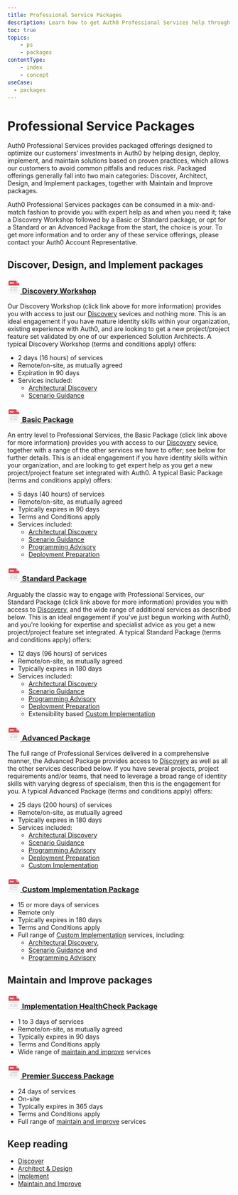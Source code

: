 ```yaml
---
title: Professional Service Packages
description: Learn how to get Auth0 Professional Services help through one of our many packaged offerings
toc: true
topics:
    - ps
    - packages
contentType: 
    - index
    - concept
useCase:
  - packages
---
```

# Professional Service Packages

Auth0 Professional Services provides packaged offerings designed to optimize our customers' investments in Auth0 by helping design, deploy, implement, and maintain solutions based on proven practices, which allows our customers to avoid common pitfalls and reduces risk. Packaged offerings generally fall into two main categories: Discover, Architect, Design, and Implement packages, together with Maintain and Improve packages. 

Auth0 Professional Services packages can be consumed in a mix-and-match fashion to provide you with expert help as and when you need it; take a Discovery Workshop followed by a Basic or Standard package, or opt for a Standard or an Advanced Package from the start, the choice is your. To get more information and to order any of these service offerings, please contact your Auth0 Account Representative.

## Discover, Design, and Implement packages

<h3 class="anchor-heading">
	<span class="anchor"><i class="icon icon-budicon-345"></i></span>
	<a data-trackOutbound href="/media/articles/services/Auth0-Services-Discovery-Workshop.pdf">
		<img src="/media/articles/services/file_type_icons-04.png" alt="">&nbsp;Discovery Workshop</a>
</h3>

Our Discovery Workshop (click link above for more information) provides you with access to just our [Discovery](services/discover) sevices and nothing more. This is an ideal engagement if you have mature identity skills within your organization, existing experience with Auth0, and are looking to get a new project/project feature set validated by one of our experienced Solution Architects. A typical Discovery Workshop (terms and conditions apply) offers: 

* 2 days (16 hours) of services
* Remote/on-site, as mutually agreed
* Expiration in 90 days
* Services included:
  * [Architectural Discovery](/services/architect-and-design#architectural-discovery)
  * [Scenario Guidance](/services/architect-and-design#scenario-guidance)

<h3 class="anchor-heading">
	<span class="anchor"><i class="icon icon-budicon-345"></i></span>
	<a data-trackOutbound href="/media/articles/services/Auth0-Services-Basic.pdf">
		<img src="/media/articles/services/file_type_icons-04.png" alt="">&nbsp;Basic Package</a>
</h3>

An entry level to Professional Services, the Basic Package (click link above for more information) provides you with access to our [Discovery](services/discover) sevice, together with a range of the other services we have to offer; see below for further details. This is an ideal engagement if you have identity skills within your organization, and are looking to get expert help as you get a new project/project feature set integrated with Auth0. A typical Basic Package (terms and conditions apply) offers: 

* 5 days (40 hours) of services
* Remote/on-site, as mutually agreed
* Typically expires in 90 days
* Terms and Conditions apply
* Services included:
  * [Architectural Discovery](/services/architect-and-design#architectural-discovery)
  * [Scenario Guidance](/services/architect-and-design#scenario-guidance)
  * [Programming Advisory](/services/implement#programming-advisory)
  * [Deployment Preparation](/services/implement#deployment-preparation)

<h3 class="anchor-heading">
	<span class="anchor"><i class="icon icon-budicon-345"></i></span>
	<a data-trackOutbound href="/media/articles/services/Auth0-Services-Standard.pdf">
		<img src="/media/articles/services/file_type_icons-04.png" alt="">&nbsp;Standard Package</a>
</h3>

Arguably the classic way to engage with Professional Services, our Standard Package (click link above for more information) provides you with access to [Discovery](services/discover), and the wide range of additional services as described below. This is an ideal engagement if you've just begun working with Auth0, and you're looking for expertise and specialist advice as you get a new project/project feature set integrated. A typical Standard Package (terms and conditions apply) offers: 

* 12 days (96 hours) of services
* Remote/on-site, as mutually agreed
* Typically expires in 180 days
* Services included:
  * [Architectural Discovery](/services/architect-and-design#architectural-discovery)
  * [Scenario Guidance](/services/architect-and-design#scenario-guidance)
  * [Programming Advisory](/services/implement#programming-advisory)
  * [Deployment Preparation](/services/implement#deployment-preparation)
  * Extensibility based [Custom Implementation](/services/implement#custom-implementation)

<h3 class="anchor-heading">
	<span class="anchor"><i class="icon icon-budicon-345"></i></span>
	<a data-trackOutbound href="/media/articles/services/Auth0-Services-Advanced.pdf">
		<img src="/media/articles/services/file_type_icons-04.png" alt="">&nbsp;Advanced Package</a>
</h3>

The full range of Professional Services delivered in a comprehensive manner, the Advanced Package provides access to [Discovery](services/discover) as well as all the other services described below. If you have several projects, project requirements and/or teams, that need to leverage a broad range of identity skills with varying degress of specialism, then this is the engagement for you. A typical Advanced Package (terms and conditions apply) offers: 

* 25 days (200 hours) of services
* Remote/on-site, as mutually agreed
* Typically expires in 180 days
* Services included:
  * [Architectural Discovery](/services/architect-and-design#architectural-discovery)
  * [Scenario Guidance](/services/architect-and-design#scenario-guidance)
  * [Programming Advisory](/services/implement#programming-advisory)
  * [Deployment Preparation](/services/implement#deployment-preparation)
  * [Custom Implementation](/services/implement#custom-implementation)

<h3 class="anchor-heading">
	<span class="anchor"><i class="icon icon-budicon-345"></i></span>
	<a data-trackOutbound href="/media/articles/services/Auth0-Services-Custom-Implementation.pdf">
		<img src="/media/articles/services/file_type_icons-04.png" alt="">&nbsp;Custom Implementation Package</a>
</h3>

* 15 or more days of services
* Remote only
* Typically expires in 180 days
* Terms and Conditions apply
* Full range of [Custom Implementation](/services/implement#custom-implementation) services, including:
  * [Architectural Discovery](/services/architect-and-design#architectural-discovery), 
  * [Scenario Guidance](/services/architect-and-design#scenario-guidance) and 
  * [Programming Advisory](/services/implement#programming-advisory)
  
## Maintain and Improve packages

<h3 class="anchor-heading">
	<span class="anchor"><i class="icon icon-budicon-345"></i></span>
	<a data-trackOutbound href="/media/articles/services/Auth0-Services-HealthCheck.pdf">
		<img src="/media/articles/services/file_type_icons-04.png" alt="">&nbsp;Implementation HealthCheck Package</a>
</h3>

* 1 to 3 days of services
* Remote/on-site, as mutually agreed
* Typically expires in 90 days
* Terms and Conditions apply
* Wide range of [maintain and improve](/services/maintain-and-improve) services
 

<h3 class="anchor-heading">
	<span class="anchor"><i class="icon icon-budicon-345"></i></span>
	<a data-trackOutbound href="/media/articles/services/Auth0-Services-Premier-Success.pdf">
		<img src="/media/articles/services/file_type_icons-04.png" alt="">&nbsp;Premier Success Package</a>
</h3>

* 24 days of services
* On-site
* Typically expires in 365 days
* Terms and Conditions apply
* Full range of [maintain and improve](/services/maintain-and-improve) services


## Keep reading

* [Discover](/services/discover)
* [Architect & Design](/services/architect-and-design)
* [Implement](/services/implement)
* [Maintain and Improve](/services/maintain-and-improve)
